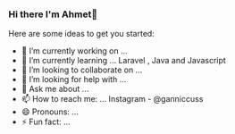 ### Hi there I'm Ahmet👋

Here are some ideas to get you started:

- 🔭 I’m currently working on ...
- 🌱 I’m currently learning ... Laravel , Java and Javascript
- 👯 I’m looking to collaborate on ...
- 🤔 I’m looking for help with ...
- 💬 Ask me about ...
- 📫 How to reach me: ... Instagram - @ganniccuss
- 😄 Pronouns: ...
- ⚡ Fun fact: ...

